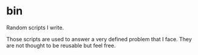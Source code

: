 # bin
Random scripts I write.

Those scripts are used to answer a very defined problem that I face. They are not thought to be reusable but feel free.
